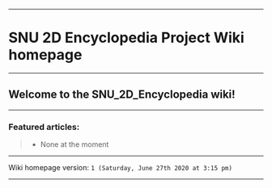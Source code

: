 
***

# SNU 2D Encyclopedia Project Wiki homepage

***

## Welcome to the SNU_2D_Encyclopedia wiki!

***

### Featured articles:

> * None at the moment

***

Wiki homepage version: `1 (Saturday, June 27th 2020 at 3:15 pm)`

***
